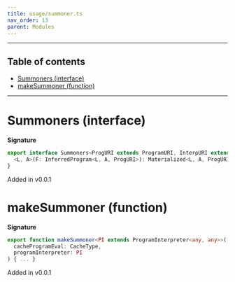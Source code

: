 ```yaml
---
title: usage/summoner.ts
nav_order: 13
parent: Modules
---
```


---

<h2 class="text-delta">Table of contents</h2>

- [Summoners (interface)](#summoners-interface)
- [makeSummoner (function)](#makesummoner-function)

---

# Summoners (interface)

**Signature**

```ts
export interface Summoners<ProgURI extends ProgramURI, InterpURI extends InterpreterURI> {
  <L, A>(F: InferredProgram<L, A, ProgURI>): Materialized<L, A, ProgURI, InterpURI>
}
```

Added in v0.0.1

# makeSummoner (function)

**Signature**

```ts
export function makeSummoner<PI extends ProgramInterpreter<any, any>>(
  cacheProgramEval: CacheType,
  programInterpreter: PI
) { ... }
```

Added in v0.0.1

